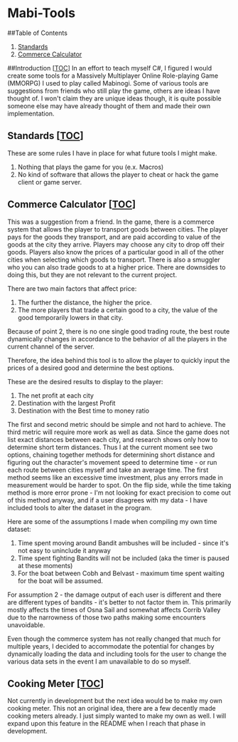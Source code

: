 # Mabi-Tools

##Table of Contents
1. [Standards](##Standards)
1. [Commerce Calculator](##Commerce-Calculator)

##Introduction [[TOC](##Table-of-Contents)]
In an effort to teach myself C#, I figured I would create some tools for a Massively Multiplayer Online Role-playing Game (MMORPG) I used to play called Mabinogi. Some of various tools are suggestions from friends who still play the game, others are ideas I have thought of. I won't claim they are unique ideas though, it is quite possible someone else may have already thought of them and made their own implementation.

## Standards [[TOC](##Table-of-Contents)]
These are some rules I have in place for what future tools I might make.

1. Nothing that plays the game for you (e.x. Macros)
2. No kind of software that allows the player to cheat or hack the game client or game server.


## Commerce Calculator [[TOC](##Table-of-Contents)]
This was a suggestion from a friend. In the game, there is a commerce system that allows the player to transport goods between cities. The player pays for the goods they transport, and are paid according to value of the goods at the city they arrive. Players may choose any city to drop off their goods. Players also know the prices of a particular good in all of the other cities when selecting which goods to transport. There is also a smuggler who you can also trade goods to at a higher price. There are downsides to doing this, but they are not relevant to the current project.

There are two main factors that affect price:

1. The further the distance, the higher the price.
2. The more players that trade a certain good to a city, the value of the good temporarily lowers in that city.

Because of point 2, there is no one single good trading route, the best route dynamically changes in accordance to the behavior of all the players in the current channel of the server.

Therefore, the idea behind this tool is to allow the player to quickly input the prices of a desired good and determine the best options.

These are the desired results to display to the player:

1. The net profit at each city
2. Destination with the largest Profit
3. Destination with the Best time to money ratio

The first and second metric should be simple and not hard to achieve. The third metric will require more work as well as data. Since the game does not list exact distances between each city, and research shows only how to determine short term distances. Thus I at the current moment see two options, chaining together methods for determining short distance and figuring out the character's movement speed to determine time - or run each route between cities myself and take an average time. The first method seems like an excessive time investment, plus any errors made in measurement would be harder to spot. On the flip side, while the time taking method is more error prone - I'm not looking for exact precision to come out of this method anyway, and if a user disagrees with my data - I have included tools to alter the dataset in the program.

Here are some of the assumptions I made when compiling my own time dataset:

1. Time spent moving around Bandit ambushes will be included - since it's not easy to uninclude it anyway
2. Time spent fighting Bandits will not be included (aka the timer is paused at these moments)
3. For the boat between Cobh and Belvast - maximum time spent waiting for the boat will be assumed.

For assumption 2 - the damage output of each user is different and there are different types of bandits - it's better to not factor them in. This primarily mostly affects the times of Osna Sail and somewhat affects Corrib Valley due to the narrowness of those two paths making some encounters unavoidable.

Even though the commerce system has not really changed that much for multiple years, I decided to accommodate the potential for changes by dynamically loading the data and including tools for the user to change the various data sets in the event I am unavailable to do so myself.

## Cooking Meter [[TOC](##Table-of-Contents)]
Not currently in development but the next idea would be to make my own cooking meter. This not an original idea, there are a few decently made cooking meters already. I just simply wanted to make my own as well. I will expand upon this feature in the README when I reach that phase in development.